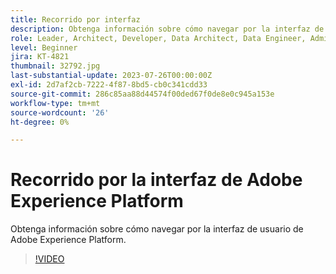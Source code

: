 ```yaml
---
title: Recorrido por interfaz
description: Obtenga información sobre cómo navegar por la interfaz de usuario de Adobe Experience Platform.
role: Leader, Architect, Developer, Data Architect, Data Engineer, Admin, User
level: Beginner
jira: KT-4821
thumbnail: 32792.jpg
last-substantial-update: 2023-07-26T00:00:00Z
exl-id: 2d7af2cb-7222-4f87-8bd5-cb0c341cdd33
source-git-commit: 286c85aa88d44574f00ded67f0de8e0c945a153e
workflow-type: tm+mt
source-wordcount: '26'
ht-degree: 0%

---
```


# Recorrido por la interfaz de Adobe Experience Platform

Obtenga información sobre cómo navegar por la interfaz de usuario de Adobe Experience Platform.

>[!VIDEO](https://video.tv.adobe.com/v/3430439?learn=on&enablevpops&captions=spa)

